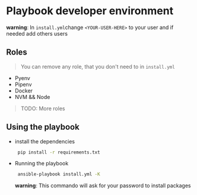 # Playbook developer environment

**warning**: In `install.yml`change `<YOUR-USER-HERE>` to your user and if needed add others users

## Roles
   >You can remove any role, that you don't need to in `install.yml`
    
   * Pyenv
   * Pipenv
   * Docker
   * NVM && Node
   
   > TODO: More roles

## Using the playbook

   - install the dependencies
      ```bash
       pip install -r requirements.txt
     ```
   - Running the playbook
      ```bash
       ansible-playbook install.yml -K
     ```
     
     **warning**: This commando will ask for your password to install packages